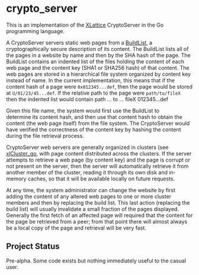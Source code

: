 <h1 class="libTop">crypto_server</h1>

This is an implementation of the [XLattice](http://www.xlattice.org)
CryptoServer in the Go programming language.

A CryptoServer servers static web pages from a 
[BuildList](https://jddixon.github.io/buildList),
a cryptographically secure description of its content.  The BuildList
lists all of the pages in a website by name and then by the SHA hash of
the page.  The BuildList contains an indented list of the files holding
the content of each web page and the content key (SHA1 or SHA256 hash)
of that content.  The web pages are stored in a hierarchical file 
system organized by content key instead of name.  In the current 
implementation, this means that if the content hash of a page were
`0x012345...def`, then the page would be stored at `U/01/23/45...def`.
If the relative path to the page were `path/to/fileX` then the indented
list would contain
	path
	  ...
	  to
	    ...
	    fileX 012345...def

Given this file name, the system would first use the BuildList to  
determine its content hash, and then use that content hash to obtain
the content (the web page itself) from the file system.  The CryptoServer
would have verified the correctness of the content key by hashing the
content during the file retrieval process.  

CryptoServer web servers are generally organized in clusters (see
[xlCluster_go](https://jddixon.github.io/xlCluster_go), 
with page content distributed across the clusters.  If the server
attempts to retrieve a web page (by content key) and the page is corrupt
or not present on the server, then the server will automatically retrieve
it from another member of the cluster, reading it through its own disk 
and in-memory caches, so that it will be available locally on future 
requests.  

At any time, the system administrator can change the website by first 
adding the content of any altered web pages to one or more cluster 
members and then by replacing 
the build list.  This last action (replacing the build list)  will usually 
invalidate a small fraction of the pages displayed.   Generally the first
fetch of an affected page will required that the content for the page be
retrieved from a peer; from that point there will almost always be a 
local copy of the page and retrieval will be very fast.

## Project Status

Pre-alpha.  Some code exists but nothing immediately useful to the 
casual user.

